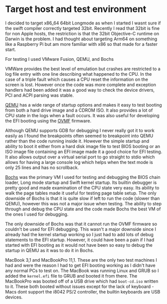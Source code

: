 # Target host and test environment

I decided to target x86_64 64bit Longmode as when I started I wasnt sure if the
swift compiler correctly targeted 32bit. Recently I read that 32bit is fine for
non Apple hosts, the restriction is that the 32bit Objective-C runtime on Darwin
is the problem. I had thought about targeting Arm64 on something like a
Raspberry Pi but am more familiar with x86 so that made for a faster start.


For testing I used VMware Fusion, QEMU, and Bochs

VMWare provides the best level of emulation but crashes are restricted to a log
file entry with one line describing what happened to the CPU. In the case of a
triple fault which causes a CPU reset the information on the screen is lost.
However once the code was more complete and exception handlers had been added it
was a good way to check the device drivers, PCI and ACPI parsing was stable.

[QEMU](http://wiki.qemu.org/Main_Page) has a wide range of startup options and
makes it easy to test booting from both a hard drive image and a CDROM ISO. It
also provides a lot of CPU state in the logs when a fault occurs.
It was also useful for developing the EFI booting using the
[OVMF](https://wiki.ubuntu.com/UEFI/OVMF) firmware.

Although QEMU supports GDB for debugging I never really got it to work easily as
I found the breakpoints often seemed to breakpoint into QEMU rather than the
code running inside it. However the simple startup and ability to boot it either
from a hard disk image file to test BIOS booting or an ISO image file containing
an EFI image made it a good choice for EFI testing. It also allows output over
a virtual serial port to go straight to stdio which allows for having a large
console log which helps when the text mode is only 25 lines and has no
scrollback.


[Bochs](http://bochs.sourceforge.net) was the primary VM I used for testing and
debugging the BIOS chain loader, Long mode startup and Swift kernel startup. Its
builtin debugger is pretty good and made examination of the CPU state very easy.
Its ability to walk the page tables made it useful for testing page table setup.
The only downside of Bochs is that it is quite slow if left to run the code
(slower than QEMU), however this was not a major issue when testing. The ability
to step through and debug the CPU state and the code made Bochs the best VM of
the ones I used for debugging.

The only downside of Bochs was that it cannot run the OVMF firmware so couldn't
be used for EFI debugging. This wasn't a major downside since I already had the
kernel startup working so I just had to add lots of debug statements to the EFI
startup. However, it could have been a pain if I had started with EFI booting as
it would not have been so easy to debug the startup in QEMU as it was to do it
in Bochs.

MacBook 3,1 and MacBookPro 11,1. These are the only two test machines I had and
were the reason I had to get EFI booting working as I didn't have any normal PCs
to test on. The MacBook was running Linux and GRUB so I added the `kernel.efi`
file to GRUB and booted it from there. The MacBookPro was booted off of a USB
drive which had `boot-cd.iso` written to it. These both booted without issues
except for the lack of keyboard - Macs dont support the i8042 PS/2 controller,
the builtin keyboards are USB devices.

